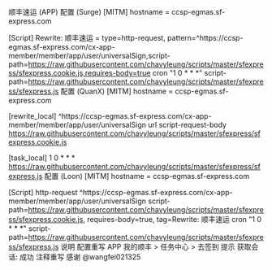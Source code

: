 顺丰速运 (APP)
配置 (Surge)
[MITM]
hostname = ccsp-egmas.sf-express.com

[Script]
Rewrite: 顺丰速运 = type=http-request, pattern=^https:\/\/ccsp-egmas.sf-express.com\/cx-app-member\/member\/app\/user\/universalSign,script-path=https://raw.githubusercontent.com/chavyleung/scripts/master/sfexpress/sfexpress.cookie.js,requires-body=true
cron "1 0 * * *" script-path=https://raw.githubusercontent.com/chavyleung/scripts/master/sfexpress/sfexpress.js
配置 (QuanX)
[MITM]
hostname = ccsp-egmas.sf-express.com

[rewrite_local]
^https:\/\/ccsp-egmas.sf-express.com\/cx-app-member\/member\/app\/user\/universalSign url script-request-body https://raw.githubusercontent.com/chavyleung/scripts/master/sfexpress/sfexpress.cookie.js

[task_local]
1 0 * * * https://raw.githubusercontent.com/chavyleung/scripts/master/sfexpress/sfexpress.js
配置 (Loon)
[MITM]
hostname = ccsp-egmas.sf-express.com

[Script]
http-request ^https:\/\/ccsp-egmas.sf-express.com\/cx-app-member\/member\/app\/user\/universalSign script-path=https://raw.githubusercontent.com/chavyleung/scripts/master/sfexpress/sfexpress.cookie.js, requires-body=true, tag=Rewrite: 顺丰速运
cron "1 0 * * *" script-path=https://raw.githubusercontent.com/chavyleung/scripts/master/sfexpress/sfexpress.js
说明
配置重写
APP 我的顺丰 > 任务中心 > 去签到
提示 获取会话: 成功
注释重写
感谢
@wangfei021325
